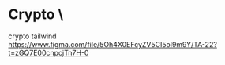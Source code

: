 # Crypto \
crypto tailwind \
https://www.figma.com/file/5Oh4X0EFcyZV5CI5ol9m9Y/TA-22?t=zGQ7E00cnpcjTn7H-0
